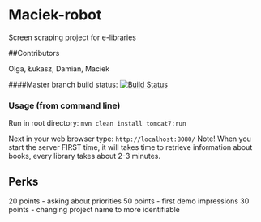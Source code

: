 # Maciek-robot
Screen scraping project for e-libraries

##Contributors

Olga,
Łukasz,
Damian,
Maciek

####Master branch build status:
[![Build Status](https://travis-ci.org/maciejkocur/Maciek-robot.svg?branch=master)](https://travis-ci.org/maciejkocur/Maciek-robot)

### Usage (from command line)

Run in root directory: `mvn clean install tomcat7:run`

Next in your web browser type: `http://localhost:8080/`
Note! When you start the server FIRST time, it will takes time to retrieve information about books,
every library takes about 2-3 minutes. 


## Perks

20 points - asking about priorities
50 points - first demo impressions
30 points - changing project name to more identifiable
